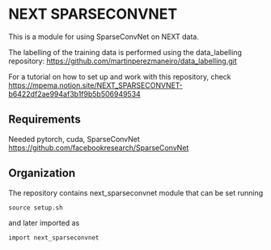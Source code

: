 # NEXT SPARSECONVNET

This is a module for using SparseConvNet on NEXT data. 

The labelling of the training data is performed using the data_labelling repository: https://github.com/martinperezmaneiro/data_labelling.git

For a tutorial on how to set up and work with this repository, check https://mpema.notion.site/NEXT_SPARSECONVNET-b6422df2ae994af3b1f9b5b506949534

## Requirements
Needed pytorch, cuda, SparseConvNet https://github.com/facebookresearch/SparseConvNet

## Organization
The repository contains next_sparseconvnet module that can be set running
```
source setup.sh
```
and later imported as
```
import next_sparseconvnet
```
